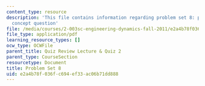 ```yaml
---
content_type: resource
description: 'This file contains information regarding problem set 8: problems and
  concept question'
file: /media/courses/2-003sc-engineering-dynamics-fall-2011/e2a4b78f036fc694ef33ac06b71dd888_MIT2_003SCF11_pset8.pdf
file_type: application/pdf
learning_resource_types: []
ocw_type: OCWFile
parent_title: Quiz Review Lecture & Quiz 2
parent_type: CourseSection
resourcetype: Document
title: Problem Set 8
uid: e2a4b78f-036f-c694-ef33-ac06b71dd888
---
```

